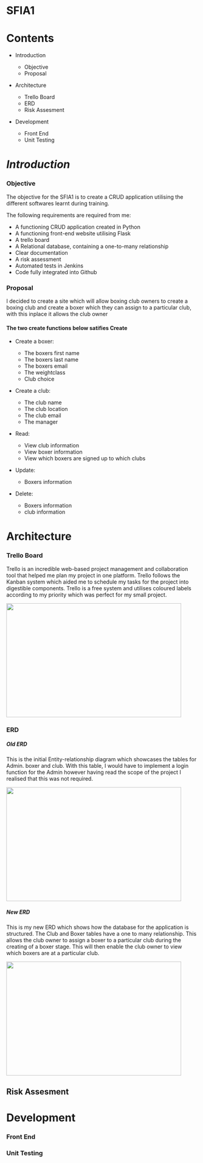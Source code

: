 # **SFIA1**

# **Contents**
* Introduction
  * Objective
  * Proposal

* Architecture
  * Trello Board
  * ERD
  * Risk Assesment 

* Development 
  * Front End 
  * Unit Testing

# *Introduction*
### Objective

The objective for the SFIA1 is to create a CRUD application utilising the different softwares learnt during training.

The following requirements are required from me:

* A functioning CRUD application created in Python
* A functioning front-end website utilising Flask
* A trello board 
* A Relational database, containing a one-to-many relationship
* Clear documentation
* A risk assessment
* Automated tests in Jenkins
* Code fully integrated into Github

### Proposal
I decided to create a site which will allow boxing club owners to create a boxing club and create a boxer which they can assign to a particular club, with this inplace it allows the club owner 

#### The two create functions below satifies Create
* Create a boxer:
     * The boxers first name
     * The boxers last name 
     * The boxers email
     * The weightclass
     * Club choice
* Create a club:
     * The club name
     * The club location
     * The club email
     * The manager

* Read:
     * View club information 
     * View boxer information
     * View which boxers are signed up to which clubs

* Update:
     * Boxers information

* Delete:
     * Boxers information
     * club information

# **Architecture**
### Trello Board
Trello is an incredible web-based project management and collaboration tool that helped me plan my project in one platform. Trello follows the Kanban system which aided me to schedule my tasks for the project into digestible components. Trello is a free system and utilises coloured labels according to my priority which was perfect for my small project.

<img width="460" height="300" src="https://user-images.githubusercontent.com/74771255/103366250-03058d00-4aba-11eb-9f20-b049c46b2123.jpg">


### ERD
##### *Old ERD*
This is the initial Entity-relationship diagram which showcases the tables for Admin. boxer and club. With this table, I would have to implement a login function for the Admin however having read the scope of the project I realised that this was not required.

<img width="460" height="300" src="https://user-images.githubusercontent.com/74771255/103309306-b2842600-4a0c-11eb-81a2-3e295dfb083c.jpg">

##### *New ERD*
This is my new ERD which shows how the database for the application is structured. The Club and Boxer tables have a one to many relationship. This allows the club owner to assign a boxer to a particular club during the creating of a boxer stage. This will then enable the club owner to view which boxers are at a particular club.

<img width="460" height="300" src="https://user-images.githubusercontent.com/74771255/103321075-e290f080-4a2f-11eb-920a-6c573ecf8099.jpg">


## Risk Assesment 





# **Development** 
### Front End 



### Unit Testing





  

 
